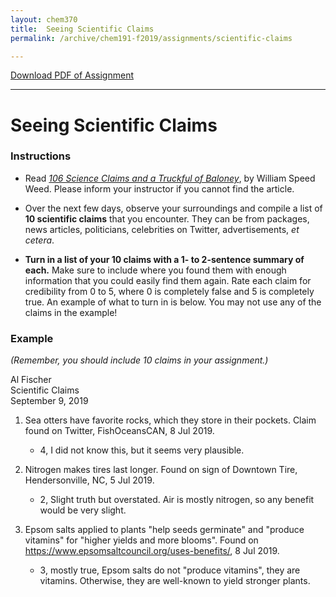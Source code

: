 ```yaml
---
layout: chem370
title:  Seeing Scientific Claims
permalink: /archive/chem191-f2019/assignments/scientific-claims

---
```


<a class="quicklink" href="https://github.com/alphonse/alphonse.github.io/raw/master/archive/chem191-f2019/pdf/scientific-claims.pdf">Download PDF of Assignment</a>   
____________________

# Seeing Scientific Claims

### Instructions

- Read [*106 Science Claims and a Truckful of Baloney*](https://www.popsci.com/scitech/article/2004-05/106-science-claims-and-truckful-baloney), by William Speed Weed.  Please inform your instructor if you cannot find the article.

- Over the next few days, observe your surroundings and compile a list of **10 scientific claims** that you encounter. They can be from packages, news articles, politicians, celebrities on Twitter, advertisements, *et cetera*.

- **Turn in a list of your 10 claims with a 1- to 2-sentence summary of each.**  Make sure to include where you found them with enough information that you could easily find them again.  Rate each claim for credibility from 0 to 5, where 0 is completely false and 5 is completely true.  An example of what to turn in is below.  You may not use any of the claims in the example!

### Example

*(Remember, you should include 10 claims in your assignment.)*

Al Fischer  
Scientific Claims  
September 9, 2019

1. Sea otters have favorite rocks, which they store in their pockets.  Claim found on Twitter, FishOceansCAN, 8 Jul 2019.  

    - 4, I did not know this, but it seems very plausible.


2. Nitrogen makes tires last longer.  Found on sign of Downtown Tire, Hendersonville, NC, 5 Jul 2019.  

    - 2, Slight truth but overstated.  Air is mostly nitrogen, so any benefit would be very slight.

3. Epsom salts applied to plants "help seeds germinate" and "produce vitamins" for "higher yields and more blooms".   Found on https://www.epsomsaltcouncil.org/uses-benefits/, 8 Jul 2019.  

    - 3, mostly true, Epsom salts do not "produce vitamins", they are vitamins.  Otherwise, they are well-known to yield stronger plants.
